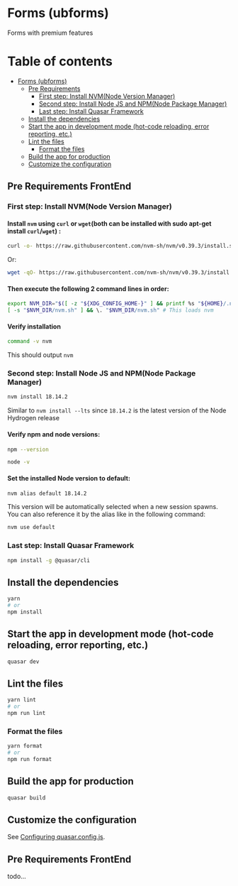 # Forms (ubforms)

Forms with premium features

# Table of contents

- [Forms (ubforms)](#forms-ubforms)
  - [Pre Requirements](#pre-requirements)
    - [First step: Install NVM(Node Version Manager)](#first-step-install-nvmnode-version-manager)
    - [Second step: Install Node JS and NPM(Node Package Manager)](#second-step-install-node-js-and-npmnode-package-manager)
    - [Last step: Install Quasar Framework](#last-step-install-quasar-framework)
  - [Install the dependencies](#install-the-dependencies)
  - [Start the app in development mode (hot-code reloading, error reporting, etc.)](#start-the-app-in-development-mode-hot-code-reloading-error-reporting-etc)
  - [Lint the files](#lint-the-files)
    - [Format the files](#format-the-files)
  - [Build the app for production](#build-the-app-for-production)
  - [Customize the configuration](#customize-the-configuration)

## Pre Requirements FrontEnd

### First step: Install NVM(Node Version Manager)

#### Install `nvm` using `curl` or `wget`(both can be installed with sudo apt-get install `curl`/`wget`) :
```bash
curl -o- https://raw.githubusercontent.com/nvm-sh/nvm/v0.39.3/install.sh | bash
```
Or:
```bash
wget -qO- https://raw.githubusercontent.com/nvm-sh/nvm/v0.39.3/install.sh | bash
```

#### Then execute the following 2 command lines in order:
```bash
export NVM_DIR="$([ -z "${XDG_CONFIG_HOME-}" ] && printf %s "${HOME}/.nvm" || printf %s "${XDG_CONFIG_HOME}/nvm")"
[ -s "$NVM_DIR/nvm.sh" ] && \. "$NVM_DIR/nvm.sh" # This loads nvm
```

#### Verify installation
```bash
command -v nvm
```
This should output `nvm`

### Second step: Install Node JS and NPM(Node Package Manager)
```bash
nvm install 18.14.2
```
Similar to `nvm install --lts` since `18.14.2` is the latest version of the Node Hydrogen release

#### Verify npm and node versions:
```bash
npm --version
```
```bash
node -v
```

#### Set the installed Node version to default:
```bash
nvm alias default 18.14.2
```
This version will be automatically selected when a new session spawns. 
You can also reference it by the alias like in the following command:
```bash
nvm use default
```

### Last step: Install Quasar Framework
```bash
npm install -g @quasar/cli
```

## Install the dependencies
```bash
yarn
# or
npm install
```

## Start the app in development mode (hot-code reloading, error reporting, etc.)
```bash
quasar dev
```


## Lint the files
```bash
yarn lint
# or
npm run lint
```


### Format the files
```bash
yarn format
# or
npm run format
```



## Build the app for production
```bash
quasar build
```

## Customize the configuration
See [Configuring quasar.config.js](https://v2.quasar.dev/quasar-cli-webpack/quasar-config-js).


## Pre Requirements FrontEnd

todo...